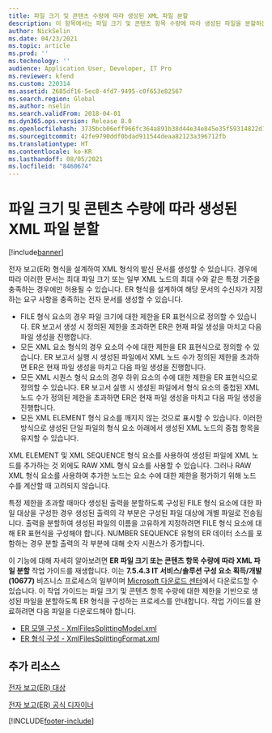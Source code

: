 ```yaml
---
title: 파일 크기 및 콘텐츠 수량에 따라 생성된 XML 파일 분할
description: 이 항목에서는 파일 크기 및 콘텐츠 항목 수량에 따라 생성된 파일을 분할하는 방법에 대한 정보를 제공합니다.
author: NickSelin
ms.date: 04/23/2021
ms.topic: article
ms.prod: ''
ms.technology: ''
audience: Application User, Developer, IT Pro
ms.reviewer: kfend
ms.custom: 220314
ms.assetid: 2685df16-5ec8-4fd7-9495-c0f653e82567
ms.search.region: Global
ms.author: nselin
ms.search.validFrom: 2018-04-01
ms.dyn365.ops.version: Release 8.0
ms.openlocfilehash: 3735bcb06eff966fc364a891b38d44e34e845e35f59314822d13eba40d51d5f4
ms.sourcegitcommit: 42fe9790ddf0bdad911544deaa82123a396712fb
ms.translationtype: HT
ms.contentlocale: ko-KR
ms.lasthandoff: 08/05/2021
ms.locfileid: "8460674"
---
```

# <a name="split-generated-xml-files-based-on-file-size-and-content-quantity"></a>파일 크기 및 콘텐츠 수량에 따라 생성된 XML 파일 분할

[!include[banner](../includes/banner.md)]

전자 보고(ER) 형식을 설계하여 XML 형식의 발신 문서를 생성할 수 있습니다. 경우에 따라 이러한 문서는 최대 파일 크기 또는 일부 XML 노드의 최대 수와 같은 특정 기준을 충족하는 경우에만 허용될 수 있습니다. ER 형식을 설계하여 해당 문서의 수신자가 지정하는 요구 사항을 충족하는 전자 문서를 생성할 수 있습니다.

- FILE 형식 요소의 경우 파일 크기에 대한 제한을 ER 표현식으로 정의할 수 있습니다. ER 보고서 생성 시 정의된 제한을 초과하면 ER은 현재 파일 생성을 마치고 다음 파일 생성을 진행합니다.
- 모든 XML 요소 형식의 경우 요소의 수에 대한 제한을 ER 표현식으로 정의할 수 있습니다. ER 보고서 실행 시 생성된 파일에서 XML 노드 수가 정의된 제한을 초과하면 ER은 현재 파일 생성을 마치고 다음 파일 생성을 진행합니다.
- 모든 XML 시퀀스 형식 요소의 경우 하위 요소의 수에 대한 제한을 ER 표현식으로 정의할 수 있습니다. ER 보고서 실행 시 생성된 파일에서 형식 요소의 중첩된 XML 노드 수가 정의된 제한을 초과하면 ER은 현재 파일 생성을 마치고 다음 파일 생성을 진행합니다.
- 모든 XML ELEMENT 형식 요소를 깨지지 않는 것으로 표시할 수 있습니다. 이러한 방식으로 생성된 단일 파일의 형식 요소 아래에서 생성된 XML 노드의 중첩 항목을 유지할 수 있습니다.

XML ELEMENT 및 XML SEQUENCE 형식 요소를 사용하여 생성된 파일에 XML 노드를 추가하는 것 외에도 RAW XML 형식 요소를 사용할 수 있습니다. 그러나 RAW XML 형식 요소를 사용하여 추가한 노드는 요소 수에 대한 제한을 평가하기 위해 노드 수를 계산할 때 고려되지 않습니다.

특정 제한을 초과할 때마다 생성된 출력을 분할하도록 구성된 FILE 형식 요소에 대한 파일 대상을 구성한 경우 생성된 출력의 각 부분은 구성된 파일 대상에 개별 파일로 전송됩니다. 출력을 분할하여 생성된 파일의 이름을 고유하게 지정하려면 FILE 형식 요소에 대해 ER 표현식을 구성해야 합니다. NUMBER SEQUENCE 유형의 ER 데이터 소스를 포함하는 경우 분할 출력의 각 부분에 대해 숫자 시퀀스가 증가합니다.

이 기능에 대해 자세히 알아보려면 **ER 파일 크기 또는 콘텐츠 항목 수량에 따라 XML 파일 분할** 작업 가이드를 재생합니다. 이는 **7.5.4.3 IT 서비스/솔루션 구성 요소 획득/개발(10677)** 비즈니스 프로세스의 일부이며 [Microsoft 다운로드 센터](https://go.microsoft.com/fwlink/?linkid=874684)에서 다운로드할 수 있습니다. 이 작업 가이드는 파일 크기 및 콘텐츠 항목 수량에 대한 제한을 기반으로 생성된 파일을 분할하도록 ER 형식을 구성하는 프로세스를 안내합니다. 작업 가이드를 완료하려면 다음 파일을 다운로드해야 합니다.

- [ER 모델 구성 - XmlFilesSplittingModel.xml](https://download.microsoft.com/download/e/a/f/eaffe96a-22ec-4a32-898a-f4328c91c387/XmlFilesSplittingModel.xml)
- [ER 형식 구성 - XmlFilesSplittingFormat.xml](https://download.microsoft.com/download/e/9/c/e9c5849b-8254-4cdf-bb00-4c2ebc72ddec/XmlFilesSplittingFormat.xml)

## <a name="additional-resources"></a>추가 리소스
[전자 보고(ER) 대상](electronic-reporting-destinations.md)

[전자 보고(ER) 공식 디자이너](general-electronic-reporting-formula-designer.md)


[!INCLUDE[footer-include](../../../includes/footer-banner.md)]
